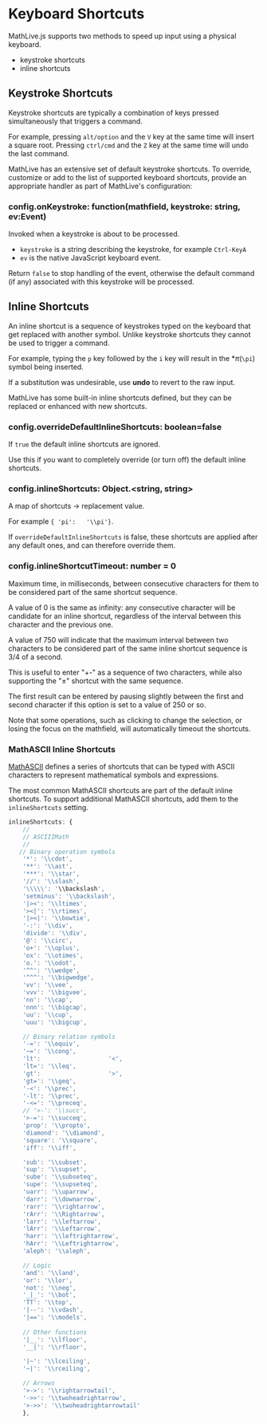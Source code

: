 # Keyboard Shortcuts

MathLive.js supports two methods to speed up input using a physical keyboard.
   * keystroke shortcuts
   * inline shortcuts

## Keystroke Shortcuts
Keystroke shortcuts are typically a combination of keys pressed simultaneously that triggers a command.

For example, pressing `alt/option` and the `V` key at the same time will insert a square root. Pressing `ctrl/cmd` and the `Z` key at the same time will undo
the last command.

MathLive has an extensive set of default keystroke shortcuts. To override, 
customize or add to the list of supported keyboard shortcuts, provide an 
appropriate handler as part of MathLive's configuration:

### **config.onKeystroke**: function(mathfield, keystroke: string, ev:Event)

Invoked when a keystroke is about to be processed. 
- `keystroke` is a string describing the keystroke, for example `Ctrl-KeyA`
- `ev` is the native JavaScript keyboard event.

Return `false` to stop handling of the event, otherwise the default command
(if any) associated with this keystroke will be processed.



## Inline Shortcuts
An inline shortcut is a sequence of keystrokes typed on the keyboard that get replaced with another symbol. Unlike keystroke shortcuts they cannot be used to trigger a command.

For example, typing the `p` key followed by the `i` key will result in the **π*(`\pi`) symbol being inserted.

If a substitution was undesirable, use **undo** to revert to the raw input.

MathLive has some built-in inline shortcuts defined, but they can be replaced or enhanced with new shortcuts.

###  **config.overrideDefaultInlineShortcuts**: boolean=false

If `true` the default inline shortcuts are ignored.

Use this if you want to completely override (or turn off) the default inline shortcuts.

### **config.inlineShortcuts**: Object.<string, string>

A map of shortcuts → replacement value. 

For example `{ 'pi':   '\\pi'}`. 

If `overrideDefaultInlineShortcuts` is false, these shortcuts are applied after any default ones, and can therefore override them.



### **config.inlineShortcutTimeout**: number = 0
Maximum time, in milliseconds, between consecutive characters for them to be
considered part of the same shortcut sequence. 

A value of 0 is the same as infinity: any consecutive 
character will be candidate for an inline shortcut, regardless of the 
interval between this character and the previous one. 

A value of 750 will indicate that the maximum interval between two 
characters to be considered part of the same inline shortcut sequence is 
3/4 of a second.

This is useful to enter "+-" as a sequence of two characters, while also 
supporting the "±" shortcut with the same sequence.

The first result can be entered by pausing slightly between the first and 
second character if this option is set to a value of 250 or so.

Note that some operations, such as clicking to change the selection, or losing
the focus on the mathfield, will automatically timeout the shortcuts.


### MathASCII Inline Shortcuts
[MathASCII](https://github.com/asciimath/asciimathml/blob/master/ASCIIMathML.js) defines a series of shortcuts that can be typed with ASCII characters to 
represent mathematical symbols and expressions.

The most common MathASCII shortcuts are part of the default inline shortcuts.
To support additional MathASCII shortcuts, add them to the `inlineShortcuts` 
setting.

```javascript
inlineShortcuts: {
    //
    // ASCIIIMath
    //
   // Binary operation symbols
    '*': '\\cdot',
    '**': '\\ast',
    '***': '\\star',
    '//': '\\slash',
    '\\\\\': '\\backslash',
    'setminus': '\\backslash',
    '|><': '\\ltimes',
    '><|': '\\rtimes',
    '|><|': '\\bowtie',
    '-:': '\\div',
    'divide': '\\div',
    '@': '\\circ',
    'o+': '\\oplus',
    'ox': '\\otimes',
    'o.': '\\odot',
    '^^': '\\wedge',
    '^^^': '\\bigwedge',
    'vv': '\\vee',
    'vvv': '\\bigvee',
    'nn': '\\cap',
    'nnn': '\\bigcap',
    'uu': '\\cup',
    'uuu': '\\bigcup',

    // Binary relation symbols
    '-=': '\\equiv',
    '~=': '\\cong',
    'lt':                   '<',
    'lt=': '\\leq',
    'gt':                   '>',
    'gt=': '\\geq',
    '-<': '\\prec',
    '-lt': '\\prec',
    '-<=': '\\preceq',
    // '>-': '\\succ',
    '>-=': '\\succeq', 
    'prop': '\\propto', 
    'diamond': '\\diamond',
    'square': '\\square',
    'iff': '\\iff',

    'sub': '\\subset',
    'sup': '\\supset',
    'sube': '\\subseteq',
    'supe': '\\supseteq',
    'uarr': '\\uparrow',
    'darr': '\\downarrow',
    'rarr': '\\rightarrow',
    'rArr': '\\Rightarrow',
    'larr': '\\leftarrow',
    'lArr': '\\Leftarrow',
    'harr': '\\leftrightarrow',
    'hArr': '\\Leftrightarrow',
    'aleph': '\\aleph',

    // Logic
    'and': '\\land',
    'or': '\\lor',
    'not': '\\neg',
    '_|_': '\\bot',
    'TT': '\\top',
    '|--': '\\vdash',
    '|==': '\\models',
    
    // Other functions
    '|__': '\\lfloor',
    '__|': '\\rfloor',

    '|~': '\\lceiling',
    '~|': '\\rceiling',

    // Arrows
    '>->': '\\rightarrowtail',
    '->>': '\\twoheadrightarrow',
    '>->>': '\\twoheadrightarrowtail'
    },
```